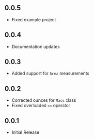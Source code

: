 ## 0.0.5

* Fixed example project

## 0.0.4

* Documentation updates

## 0.0.3

* Added support for `Area` measurements

## 0.0.2

* Corrected ounces for `Mass` class
* Fixed overloaded `==` operator

## 0.0.1

* Initial Release
